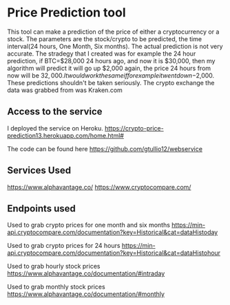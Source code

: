 # Price Prediction tool
This tool can make a prediction of the price of either a cryptocurrency or a stock. The parameters are the stock/crypto to 
be predicted, the time interval(24 hours, One Month, Six months). The actual prediction is not very accurate. The stradegy that
I created was for example the 24 hour prediction, if BTC=$28,000 24 hours ago, and now it is $30,000, then my algorithm will predict it will go up $2,000 again, the price 24 hours from now will be $32,000. It would work the same if for example it went down -$2,000. These predictions shouldn't be taken seriously. The crypto exchange the data was grabbed from was Kraken.com

## Access to the service
I deployed the service on Heroku.
https://crypto-price-prediction13.herokuapp.com/home.html#

The code can be found here
https://github.com/gtullio12/webservice

## Services Used
https://www.alphavantage.co/
https://www.cryptocompare.com/

## Endpoints used
Used to grab crypto prices for one month and six months
https://min-api.cryptocompare.com/documentation?key=Historical&cat=dataHistoday

Used to grab crypto prices for 24 hours
https://min-api.cryptocompare.com/documentation?key=Historical&cat=dataHistohour

Used to grab hourly stock prices
https://www.alphavantage.co/documentation/#intraday

Used to grab monthly stock prices
https://www.alphavantage.co/documentation/#monthly


